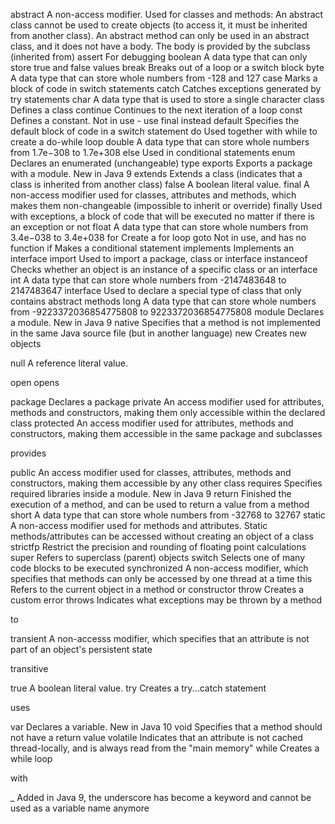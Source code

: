 abstract 	A non-access modifier. Used for classes and methods: An abstract class cannot be used to create objects (to access it, it must be inherited from another class). An abstract method can only be used in an abstract class, and it does not have a body. The body is provided by the subclass (inherited from)
assert 	For debugging
boolean 	A data type that can only store true and false values
break 	Breaks out of a loop or a switch block
byte 	A data type that can store whole numbers from -128 and 127
case 	Marks a block of code in switch statements
catch 	Catches exceptions generated by try statements
char 	A data type that is used to store a single character
class 	Defines a class
continue 	Continues to the next iteration of a loop
const 	Defines a constant. Not in use - use final instead
default 	Specifies the default block of code in a switch statement
do 	Used together with while to create a do-while loop
double 	A data type that can store whole numbers from 1.7e−308 to 1.7e+308
else 	Used in conditional statements
enum 	Declares an enumerated (unchangeable) type
exports 	Exports a package with a module. New in Java 9
extends 	Extends a class (indicates that a class is inherited from another class)
false    A boolean literal value.
final 	A non-access modifier used for classes, attributes and methods, which makes them non-changeable (impossible to inherit or override)
finally 	Used with exceptions, a block of code that will be executed no matter if there is an exception or not
float 	A data type that can store whole numbers from 3.4e−038 to 3.4e+038
for 	Create a for loop
goto 	Not in use, and has no function
if 	Makes a conditional statement
implements 	Implements an interface
import 	Used to import a package, class or interface
instanceof 	Checks whether an object is an instance of a specific class or an interface
int 	A data type that can store whole numbers from -2147483648 to 2147483647
interface 	Used to declare a special type of class that only contains abstract methods
long 	A data type that can store whole numbers from -9223372036854775808 to 9223372036854775808
module 	Declares a module. New in Java 9
native 	Specifies that a method is not implemented in the same Java source file (but in another language)
new 	Creates new objects

null    A reference literal value.

open
opens

package 	Declares a package
private 	An access modifier used for attributes, methods and constructors, making them only accessible within the declared class
protected 	An access modifier used for attributes, methods and constructors, making them accessible in the same package and subclasses

provides

public 	An access modifier used for classes, attributes, methods and constructors, making them accessible by any other class
requires 	Specifies required libraries inside a module. New in Java 9
return 	Finished the execution of a method, and can be used to return a value from a method
short 	A data type that can store whole numbers from -32768 to 32767
static 	A non-access modifier used for methods and attributes. Static methods/attributes can be accessed without creating an object of a class
strictfp 	Restrict the precision and rounding of floating point calculations
super 	Refers to superclass (parent) objects
switch 	Selects one of many code blocks to be executed
synchronized 	A non-access modifier, which specifies that methods can only be accessed by one thread at a time
this 	Refers to the current object in a method or constructor
throw 	Creates a custom error
throws 	Indicates what exceptions may be thrown by a method

to

transient 	A non-accesss modifier, which specifies that an attribute is not part of an object's persistent state

transitive

true    A boolean literal value.
try 	Creates a try...catch statement

uses


var 	Declares a variable. New in Java 10
void 	Specifies that a method should not have a return value
volatile 	Indicates that an attribute is not cached thread-locally, and is always read from the "main memory"
while 	Creates a while loop

with

_   Added in Java 9, the underscore has become a keyword and cannot be used as a variable name anymore
